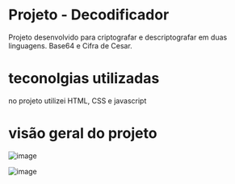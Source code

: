 # Projeto - Decodificador
Projeto desenvolvido para criptografar e descriptografar em duas linguagens. Base64 e Cifra de Cesar.

# teconolgias utilizadas 
no projeto utilizei HTML, CSS e javascript

# visão geral do projeto
![image](https://user-images.githubusercontent.com/114154174/200689559-c3858c2c-7292-4edc-bd5b-d06063cf0206.png)


![image](https://user-images.githubusercontent.com/114154174/200689477-31561a0b-7206-4195-861f-99b5737b0f7b.png)

